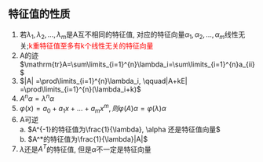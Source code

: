 ## 特征值的性质
1. 若$\lambda_1, \lambda_2, \dots, \lambda_m$是A互不相同的特征值, 对应的特征向量$\alpha_1, \alpha_2, \dots, \alpha_m$线性无关;<font color=red>k重特征值至多有k个线性无关的特征向量</font>
2. A的迹$\mathrm{tr}A=\sum\limits_{i=1}^{n}\lambda_i=\sum\limits_{i=1}^{n}a_{ii}$
3. $|A| =\prod\limits_{i=1}^{n}\lambda_i, \qquad|A+kE| =\prod\limits_{i=1}^{n}(\lambda_i+k)$
4. $A^n\alpha=\lambda^n \alpha$
5. $\varphi(x)=a_0+a_1x+\dots+a_mx^m, 则\varphi(A)\alpha=\varphi(\lambda)\alpha$
6. A可逆  
	a. $A^{-1}的特征值为\frac{1}{\lambda}, \alpha 还是特征值向量$  
	b. $A^*的特征值为\frac{1}{\lambda}|A|$
7. $\lambda$还是$A^T$的特征值, 但是$\alpha$不一定是特征向量
